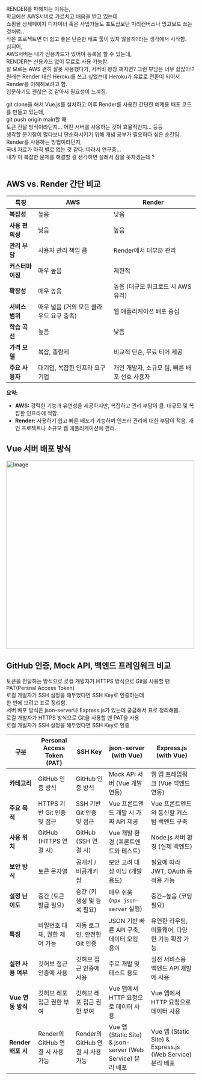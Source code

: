 RENDER를 파헤치는 이유는,<br>
학교에선 AWS서버로 가르치고 배움을 받고 있는데 <br>
쇼핑몰 상세페이지 디자이너 혹은 사업가들도 포토샵보단 미리캔버스나 망고보드 쓰는것처럼..<br>
작은 프로젝트면 더 쉽고 좋은 단순한 배포 툴이 있지 않을까?라는 생각에서 시작함. <br>
심지어, <br>
AWS서버는 내가 신용카드가 있어야 등록을 할 수 있는데,<br>
RENDER는 신용카드 없이 무료로 사용 가능함.<br>
잘 모르는 AWS 괜히 잘못 사용했다가, 서버비 왕창 깨지면? 그런 부담은 너무 싫잖아!? <br>
원래는 Render 대신 Heroku를 쓰고 싶었는데 Heroku가 유료로 전환이 되어서 Render를 이해해보려고 함.<br>
입문하기도 괜찮은 것 같아서 필요성이 느껴짐.<br>

git clone을 해서 Vue.js를 설치하고 이후 Render를 사용한 간단한 예제용 배포 코드를 만들고 있는데, <br>
git push origin main할 때 <br>
토큰 전달 방식이라던지... 어떤 서버를 사용하는 것이 효율적인지... 등등 <br>
생각할 분기점이 많다보니 단순화시키기 위해 개념 공부가 필요하다 싶은 순간임. <br>
Render를 사용하는 방법이라던지, <br>
국내 자료가 아직 별로 없는 것 같다.
따라서 연구중... <br>
내가 이 복잡한 문제를 해결할 걸 생각하면 설레서 잠을 못자겠는데 ?<br>
<br>
## AWS vs. Render 간단 비교

| 특징             | AWS                                   | Render                                      |
| ---------------- | ------------------------------------- | ------------------------------------------- |
| **복잡성** | 높음                                  | 낮음                                        |
| **사용 편의성** | 낮음                                  | 높음                                        |
| **관리 부담** | 사용자 관리 책임 큼                    | Render에서 대부분 관리                       |
| **커스터마이징** | 매우 높음                               | 제한적                                      |
| **확장성** | 매우 높음                               | 높음 (대규모 워크로드 시 AWS 유리)         |
| **서비스 범위** | 매우 넓음 (거의 모든 클라우드 요구 충족) | 웹 애플리케이션 배포 중심                   |
| **학습 곡선** | 높음                                  | 낮음                                        |
| **가격 모델** | 복잡, 종량제                            | 비교적 단순, 무료 티어 제공                 |
| **주요 사용자** | 대기업, 복잡한 인프라 요구 기업          | 개인 개발자, 소규모 팀, 빠른 배포 선호 사용자 |

**요약:**

* **AWS:** 강력한 기능과 유연성을 제공하지만, 복잡하고 관리 부담이 큼. 대규모 및 복잡한 인프라에 적합.
* **Render:** 사용하기 쉽고 빠른 배포가 가능하며 인프라 관리에 대한 부담이 적음. 개인 프로젝트나 소규모 웹 애플리케이션에 편리.

## Vue 서버 배포 방식
<img src="https://github.com/user-attachments/assets/d47b0e77-aaf1-4c76-bbc2-e8ec812a376d" alt="Image" width="500"/>


## GitHub 인증, Mock API, 백엔드 프레임워크 비교
토큰을 전달하는 방식으로 로컬 개발자가 HTTPS 방식으로 Git을 사용할 땐 PAT(Persnal Access Token)<br>
로컬 개발자가 SSH 설정을 해두었다면 SSH Key로 인증하는데 <br>
한 번에 보려고 표로 정리함. <br>
서버 배포 방식은 json-server나 Express.js가 있는데 궁금해서 표로 정리해봄. <br>
로컬 개발자가 HTTPS 방식으로 Git을 사용할 땐 PAT을 사용 <br>
로컬 개발자가 SSH 설정을 해두었다면 SSH Key로 인증<br>

| 구분                     | Personal Access Token (PAT)          | SSH Key                            | json-server (with Vue)                 | Express.js (with Vue)                     |
|--------------------------|--------------------------------------|------------------------------------|---------------------------------------|-------------------------------------------|
| **카테고리** | GitHub 인증 방식                     | GitHub 인증 방식                   | Mock API 서버 (Vue 개발 연동)         | 웹 앱 프레임워크 (Vue 백엔드 연동)       |
| **주요 목적** | HTTPS 기반 Git 인증 및 접근           | SSH 기반 Git 인증 및 접근            | Vue 프론트엔드 개발 시 가짜 API 제공   | Vue 프론트엔드와 통신할 커스텀 백엔드 구축 |
| **사용 위치** | GitHub (HTTPS 연결 시)               | GitHub (SSH 연결 시)               | Vue 개발 환경 (프론트엔드와 테스트)    | Node.js 서버 환경 (실제 백엔드)           |
| **보안 방식** | 토큰 문자열                          | 공개키 / 비공개키 쌍               | 보안 고려 대상 아님 (개발 용도)       | 필요에 따라 JWT, OAuth 등 적용 가능       |
| **설정 난이도** | 중간 (토큰 발급 필요)                | 중간 (키 생성 및 등록 필요)          | 매우 쉬움 (`npx json-server` 실행)     | 중간~높음 (코딩 필요)                     |
| **특징** | 비밀번호 대체, 권한 제어 가능          | 자동 로그인, 안전한 Git 인증         | JSON 기반 빠른 API 구축, 데이터 모킹 용이 | 유연한 라우팅, 미들웨어, 다양한 기능 확장 가능 |
| **실전 사용 여부** | 깃허브 접근 인증에 사용              | 깃허브 접근 인증에 사용            | 주로 개발 및 테스트 용도             | 실전 서비스용 백엔드 API 개발에 사용     |
| **Vue 연동 방식** | 깃허브 레포 접근 권한 부여             | 깃허브 레포 접근 권한 부여          | Vue 앱에서 HTTP 요청으로 데이터 사용  | Vue 앱에서 HTTP 요청으로 데이터 사용      |
| **Render 배포 시** | Render의 GitHub 연결 시 사용 가능      | Render의 GitHub 연결 시 사용 가능    | Vue 앱 (Static Site) & json-server (Web Service) 분리 배포 | Vue 앱 (Static Site) & Express.js (Web Service) 분리 배포 |



